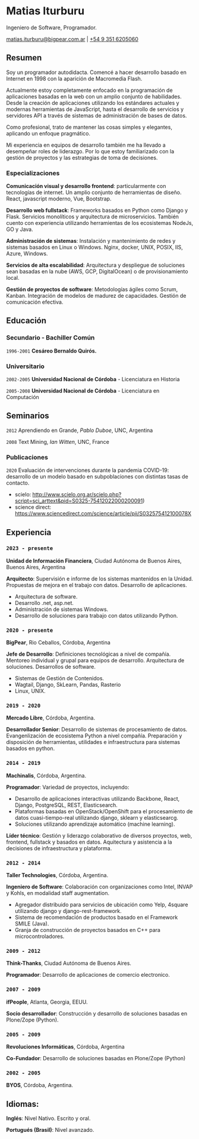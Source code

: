 # Matias Iturburu
Ingeniero de Software, Programador.

<div id="webaddress">
<a href="matias.iturburu@bigpear.com.ar">matias.iturburu@bigpear.com.ar</a> | <a href="tel:+5493516205060">+54 9 351 6205060</a>
</div>


## Resumen

Soy un programador autodidacta. Comencé a hacer desarrollo basado en Internet en 1998 con la aparición de Macromedia Flash.

Actualmente estoy completamente enfocado en la programación de aplicaciones basadas en la web con un amplio conjunto de habilidades. Desde la creación de aplicaciones utilizando los estándares actuales y modernas herramientas de JavaScript, hasta el desarrollo de servicios y servidores API a través de sistemas de administración de bases de datos.

Como profesional, trato de mantener las cosas simples y elegantes, aplicando un enfoque pragmático.

Mi experiencia en equipos de desarrollo también me ha llevado a desempeñar roles de liderazgo. Por lo que estoy familiarizado con la gestión de proyectos y las estrategias de toma de decisiones.

### Especializaciones

**Comunicación visual y desarrollo frontend**: particularmente con tecnologías de internet. Un amplio conjunto de herramientas de diseño. React, javascript moderno, Vue, Bootstrap.

**Desarrollo web fullstack**: Frameworks basados en Python como Django y Flask. Servicios monolíticos y arquitectura de microservicios. También cuento con experiencia utilizando herramientas de los ecosistemas NodeJs, GO y Java.

**Administración de sistemas**: Instalación y mantenimiento de redes y sistemas basados en Linux o Windows. Nginx, docker, UNIX, POSIX, IIS, Azure, Windows.

**Servicios de alta escalabilidad**: Arquitectura y despliegue de soluciones sean basadas en la nube (AWS, GCP, DigitalOcean) o de provisionamiento local.

**Gestión de proyectos de software**: Metodologías ágiles como Scrum, Kanban. Integración de modelos de madurez de capacidades. Gestión de comunicación efectiva.

## Educación

### Secundario - Bachiller Común

`1996-2001`
__Cesáreo Bernaldo Quirós.__ 

### Universitario

`2002-2005`
__Universidad Nacional de Córdoba__ - Licenciatura en Historia

`2005-2008`
__Universidad Nacional de Córdoba__ - Licenciatura en Computación


## Seminarios

`2012`
Aprendiendo en Grande, *Pablo Duboe*, UNC, Argentina

`2008`
Text Mining, *Ian Witten*, UNC, France


### Publicaciones

`2020`
Evaluación de intervenciones durante la pandemia COVID-19: desarrollo de un modelo basado en subpoblaciones con distintas tasas de contacto.

- scielo: http://www.scielo.org.ar/scielo.php?script=sci_arttext&pid=S0325-75412022000200091)
- science direct: https://www.sciencedirect.com/science/article/pii/S032575412100078X

## Experiencia

### `2023 - presente`

__Unidad de Información Financiera__, Ciudad Autónoma de Buenos Aires, Buenos Aires, Argentina

**Arquitecto**: Supervisión e informe de los sistemas mantenidos en la Unidad. Propuestas de mejora en el trabajo con datos. Desarrollo de aplicaciones.

- Arquitectura de software.
- Desarrollo .net, asp.net.
- Administración de sistemas Windows.
- Desarrollo de soluciones para trabajo con datos utilizando Python.

### `2020 - presente`

__BigPear__, Rio Ceballos, Córdoba, Argentina

**Jefe de Desarrollo**: Definiciones tecnológicas a nivel de compañía. Mentoreo individual y grupal para equipos de desarrollo. Arquitectura de soluciones. Desarrollos de software.

- Sistemas de Gestión de Contenidos.
- Wagtail, Django, SkLearn, Pandas, Rasterio
- Linux, UNIX.

### `2019 - 2020`

__Mercado Libre__, Córdoba, Argentina.

**Desarrollador Senior**: Desarrollo de sistemas de procesamiento de datos. Evangenlización de ecosistema Python a nivel compañía. Preparación y disposición de herramientas, utilidades e infraestructura para sistemas basados en python.


### `2014 - 2019`

__Machinalis__, Córdoba, Argentina.

**Programador**: Variedad de proyectos, incluyendo:
- Desarrollo de aplicaciones interactivas utilizando Backbone, React, Django, PostgreSQL, REST, Elasticsearch.
- Plataformas basadas en OpenStack/OpenShift para el procesamiento de datos cuasi-tiempo-real utilizando django, sklearn y elasticsearcg.
- Soluciones utilizando aprendizaje automático (machine learning).

**Líder técnico**: Gestión y liderazgo colaborativo de diversos proyectos, web, frontend, fullstack y basados en datos. Aquitectura y asistencia a la decisiones de infraestructura y plataforma. 

### `2012 - 2014`

__Taller Technologies__, Córdoba, Argentina.

**Ingeniero de Software**: Colaboración con organizaciones como Intel, INVAP y Kohls, en modalidad staff augmentation.

- Agregador distribuido para servicios de ubicación como Yelp, 4square utilizando django y django-rest-framework.
- Sistema de recomendación de productos basado en el Framework SMILE (Java).
- Granja de construcción de proyectos basados en C++ para microcontroladores.

### `2009 - 2012`

__Think-Thanks__, Ciudad Autónoma de Buenos Aires.

**Programador**: Desarrollo de aplicaciones de comercio electronico.


### `2007 - 2009`

__ifPeople__, Atlanta, Georgia, EEUU.

**Socio desarrollador**: Construcción y desarrollo de soluciones basadas en Plone/Zope (Python).

### `2005 - 2009`

__Revoluciones Informáticas__, Córdoba, Argentina

**Co-Fundador**: Desarrollo de soluciones basadas en Plone/Zope (Python)

### `2002 - 2005`

__BYOS__, Córdoba, Argentina.


## Idiomas:

__Inglés__: Nivel Nativo. Escrito y oral.

__Portugués (Brasil)__: Nivel avanzado.

